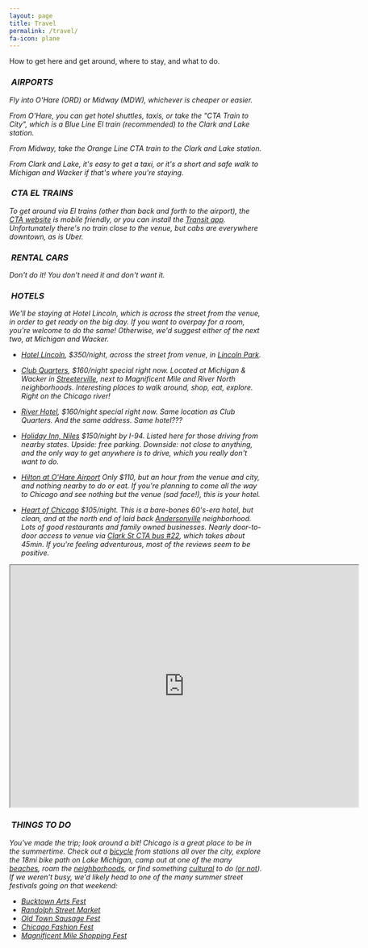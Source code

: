 ```yaml
---
layout: page
title: Travel
permalink: /travel/
fa-icon: plane
---
```


How to get here and get around, where to stay, and what to do.

### <i class="fa fa-plane" />&nbsp;AIRPORTS

Fly into O'Hare (ORD) or Midway (MDW), whichever is cheaper or easier.

From O'Hare, you can get hotel shuttles, taxis, or take the "CTA Train to City", which is a Blue Line El train (recommended) to the Clark and Lake station.

From Midway, take the Orange Line CTA train to the Clark and Lake station.

From Clark and Lake, it's easy to get a taxi, or it's a short and safe walk to Michigan and Wacker if that's where you're staying.

### <i class="fa fa-train" />&nbsp;CTA EL TRAINS

To get around via El trains (other than back and forth to the airport), the [CTA website](http://www.transitchicago.com/mobile/traintracker.aspx) is mobile friendly, or you can install the [Transit app](http://thetransitapp.com/). Unfortunately there's no train close to the venue, but cabs are everywhere downtown, as is Uber.

### <i class="fa fa-car" />&nbsp;RENTAL CARS

Don't do it! You don't need it and don't want it.

### <i class="fa fa-hotel" />&nbsp;HOTELS

We'll be staying at Hotel Lincoln, which is across the street from the venue, in order to get ready on the big day. If you want to overpay for a room, you're welcome to do the same! Otherwise, we'd suggest either of the next two, at Michigan and Wacker.

* [Hotel Lincoln](http://bit.ly/1xaTOnc), $350/night, across the street from venue, in [Lincoln Park](http://www.timeout.com/chicago/lincoln-park).

* [Club Quarters](http://bit.ly/1xaUn0f), $160/night special right now. Located at Michigan &amp; Wacker in [Streeterville](http://www.thechicagoneighborhoods.com/Streeterville), next to Magnificent Mile and River North neighborhoods. Interesting places to walk around, shop, eat, explore. Right on the Chicago river!

* [River Hotel](http://bit.ly/1xaUucg), $160/night special right now. Same location as Club Quarters. And the same address. Same hotel???

* [Holiday Inn, Niles](http://bit.ly/1xaRJrr)
$150/night by I-94. Listed here for those driving from nearby states. Upside: free parking. Downside: not close to anything, and the only way to get anywhere is to drive, which you really don't want to do.

* [Hilton at O'Hare Airport](http://bit.ly/1xaTy7B)
Only $110, but an hour from the venue and city, and nothing nearby to do or eat. If you're planning to come all the way to Chicago and see nothing but the venue (sad face!), this is your hotel.

* [Heart of Chicago](http://bit.ly/1xaRnAU)
$105/night. This is a bare-bones 60's-era hotel, but clean, and at the north end of laid back
[Andersonville](http://www.chicagomag.com/Chicago-Magazine/January-2013/A-Guide-to-Andersonville-Where-to-Eat-Shop-and-Play/) neighborhood.
Lots of good restaurants and family owned businesses. Nearly door-to-door access to venue via [Clark St CTA bus #22](http://bit.ly/1xaSmkR), which takes about 45min. If you're feeling adventurous, most of the reviews seem to be positive.

<iframe src="https://mapsengine.google.com/map/u/0/embed?mid=zbJpQRh0TMTs.kXbxIPPH0OE0" width="690" height="480"></iframe>

<br />

### <i class="fa fa-thumbs-up" />&nbsp;THINGS TO DO

You've made the trip; look around a bit! Chicago is a great place to be in the summertime. Check out a [bicycle](https://www.divvybikes.com/) from stations all over the city, explore the 18mi bike path on Lake Michigan, camp out at one of the many [beaches](http://www.chicagotraveler.com/chicago-beaches.htm), roam the [neighborhoods](http://www.chicagomag.com/Chicago-Magazine/Neighborhood-Guides/), or find something [cultural](http://www.chicagoreader.com/chicago/arts-and-culture/Section?oid=939136) to do ([or not](http://www.timeout.com/chicago)). If we weren't busy, we'd likely head to one of the many summer street festivals going on that weekend:

* [Bucktown Arts Fest](http://bucktownartsfest.com/history/)
* [Randolph Street Market ](http://www.randolphstreetmarket.com/randolphstreetmarket/)
* [Old Town Sausage Fest](http://www.sausagekingchicago.com/)
* [Chicago Fashion Fest](http://www.chicagofashionfest.com/)
* [Magnificent Mile Shopping Fest](http://www.themagnificentmile.com/events/shopping-festival/)
